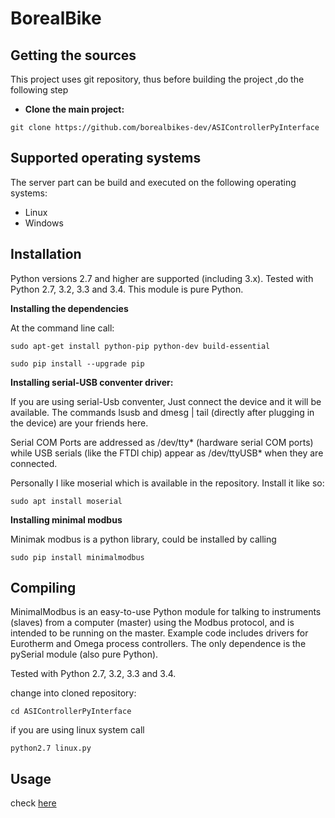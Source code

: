 # BorealBike

## Getting the sources

This project uses git repository, thus before building the project ,do the following step

* **Clone the main project:** 

```shell 
git clone https://github.com/borealbikes-dev/ASIControllerPyInterface
```

## Supported operating systems

The server part can be build and executed on the following operating systems:

 * Linux
 * Windows
 

## Installation

Python versions 2.7 and higher are supported (including 3.x). Tested with Python 2.7, 3.2, 3.3 and 3.4. This module is pure Python.

**Installing the dependencies**

At the command line call:

```shell
sudo apt-get install python-pip python-dev build-essential 

sudo pip install --upgrade pip

```

**Installing serial-USB conventer driver:**

If you are using serial-Usb conventer, Just connect the device and it will be available. The commands lsusb and dmesg | tail (directly after plugging in the device) are your friends here.

Serial COM Ports are addressed as /dev/tty* (hardware serial COM ports) while USB serials (like the FTDI chip) appear as /dev/ttyUSB* when they are connected.

Personally I like moserial which is available in the repository. Install it like so:

```shell
sudo apt install moserial
```

**Installing minimal modbus**

Minimak modbus is a python library, could be installed by calling 

```shell
sudo pip install minimalmodbus
```

## Compiling 

MinimalModbus is an easy-to-use Python module for talking to instruments (slaves) from a computer (master) using the Modbus protocol, and is intended to be running on the master. Example code includes drivers for Eurotherm and Omega process controllers. The only dependence is the pySerial module (also pure Python).

Tested with Python 2.7, 3.2, 3.3 and 3.4.

change into cloned repository:

```shell
cd ASIControllerPyInterface
```

if you are using linux system call 

```shell
python2.7 linux.py
```

## Usage

check [here](https://minimalmodbus.readthedocs.io/en/master/usage.html#)
